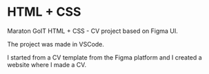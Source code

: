 # HTML + CSS

Maraton GoIT HTML + CSS - CV project based on Figma UI.

The project was made in VSCode.

I started from a CV template from the Figma platform and I created a website where I made a CV.

